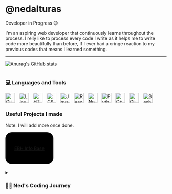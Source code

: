 # @nedalturas

Developer in Progress 😉

I'm an aspiring web developer that continuously learns throughout the process. I relly like to process every code I write as it helps me to write code more beautifully than before, If I ever had a cringe reaction to my previous codes that means I learned something. 

---

[![Anurag's GitHub stats](https://github-readme-stats.vercel.app/api?username=nedalturas)](https://github.com/anuraghazra/github-readme-stats)

#
### 💻 Languages and Tools

<img align="left" alt="Git" width="30px" style="padding-right:10px;" src="https://cdn.jsdelivr.net/gh/devicons/devicon/icons/git/git-original.svg" />

<img align="left" alt="Linux" width="30px" style="padding-right:10px;" src="https://cdn.jsdelivr.net/gh/devicons/devicon/icons/linux/linux-original.svg" />

<img align="left" alt="HTML" width="30px" style="padding-right:10px;" src="https://cdn.jsdelivr.net/gh/devicons/devicon/icons/html5/html5-plain.svg" />
<img align="left" alt="CSS" width="30px" style="padding-right:10px;" src="https://cdn.jsdelivr.net/gh/devicons/devicon/icons/css3/css3-plain.svg" />
<img align="left" alt="JavaScript" width="30px" style="padding-right:10px;" src="https://cdn.jsdelivr.net/gh/devicons/devicon/icons/javascript/javascript-plain.svg" />
<img align="left" alt="React" width="30px" style="padding-right:10px;" src="https://cdn.jsdelivr.net/gh/devicons/devicon/icons/react/react-original.svg" />
<img align="left" alt="NodeJS" width="30px" style="padding-right:10px;" src="https://cdn.jsdelivr.net/gh/devicons/devicon/icons/nodejs/nodejs-original.svg" />
<img align="left" alt="Python" width="30px" style="padding-right:10px;" src="https://cdn.jsdelivr.net/gh/devicons/devicon/icons/python/python-plain.svg" />
<img align="left" alt="C++" width="30px" style="padding-right:10px;" src="https://cdn.jsdelivr.net/gh/devicons/devicon/icons/cplusplus/cplusplus-line.svg" />
<img align="left" alt="GitHub" width="30px" style="padding-right:10px;" src="https://cdn.jsdelivr.net/gh/devicons/devicon/icons/github/github-original.svg" />
<img align="left" alt="Bash" width="30px" style="padding-right:10px;" src="https://cdn.jsdelivr.net/gh/devicons/devicon/icons/bash/bash-original.svg" />

<br />

#
### Useful Projects I made

Note: I will add more once done.
<br />

<div style="background-color: black; width: 150px; height: 100px; text-align: center; line-height: 100px; border-radius: 20px;">
    <a href="https://ebh-info-base.pages.dev/">EBH Info Base</a>
</div>
<br />

<details style="text-align: justify;">
<summary ><h3>👨‍💻 Ned's Coding Journey</h3></summary>
    I started coding when Minecfat Pocket Edition was released and thought creating map mods would be fun, so I started writing some javascript. I then stumbled upon HTML and CSS and had fun seeing my code turned into something on the webpage. I then created a very static webpage for myself. It is like a very old Facebook profile because I don't have any design knowledge back then. Fast forward, my high school teacher who was teaching technical skills saw me coding and offered me to join the web design competition. I figured it might be interesting and I could learn something from it, which I did, a lot. I won some and I lose some. In the end, I gained a lot of experience and knowledge, especially in designing a website. Now I am still a learner as learning for me is an unending endeavor. I am looking forward on creating more complex projects.
